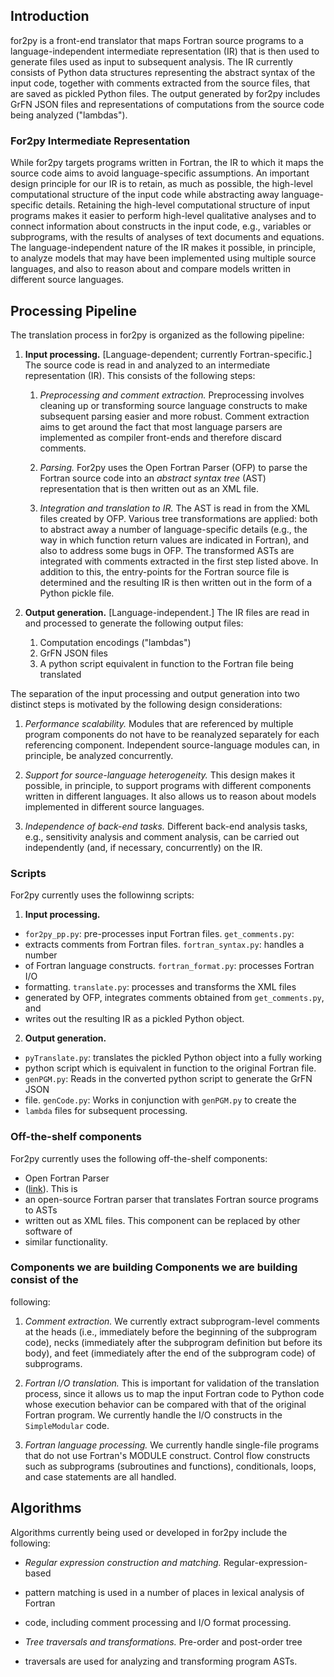 ## Introduction

for2py is a front-end translator that maps Fortran source programs to a
language-independent intermediate representation (IR) that is  then used to
generate files used as input to subsequent analysis. The IR currently consists
of Python data structures representing the abstract syntax of the input code,
together with comments extracted from the source files, that are saved as
pickled Python files.  The output generated by for2py includes GrFN JSON files
and representations of computations from the source code being analyzed
("lambdas").

### For2py Intermediate Representation

While for2py targets programs written in Fortran, the IR to which it maps the
source code aims to avoid language-specific assumptions.  An important design
principle for our IR is to retain, as much as possible, the high-level
computational structure of the input code while abstracting away
language-specific details.  Retaining the high-level computational structure of
input programs makes it easier to perform high-level qualitative analyses and to
connect information about constructs in the input code, e.g., variables or
subprograms, with the results of analyses of text documents  and equations.  The
language-independent nature of the IR makes it possible, in principle, to
analyze models that may have been implemented using multiple source languages,
and also to reason about and compare models written in different source
languages.

## Processing Pipeline

The translation process in for2py is organized as the following pipeline:

1. **Input processing.**  [Language-dependent; currently Fortran-specific.] The
   source code is read in and analyzed to an intermediate representation (IR).
   This consists of the following steps:

   1. *Preprocessing and comment extraction.*  Preprocessing involves cleaning
      up or transforming source language constructs to make subsequent parsing
      easier and more robust.  Comment extraction aims to get around the fact
      that most language parsers are implemented as compiler front-ends and
      therefore discard comments.

   2. *Parsing.*  For2py uses the Open Fortran Parser (OFP) to parse the Fortran
      source code into an *abstract syntax tree* (AST) representation that is
      then written out as an XML file.

   3. *Integration and translation to IR.*  The AST is read in from the XML
      files created by OFP.  Various tree transformations are applied: both to
      abstract away a number of language-specific details (e.g., the way in
      which function return values are indicated in Fortran), and also to
      address some bugs in OFP.  The transformed ASTs are integrated with
      comments extracted in the first step listed above. In addition to this,
      the entry-points for the Fortran source file is determined and the
      resulting IR is then written out in the form of a Python pickle file.

2. **Output generation.**  [Language-independent.]  The IR files are read in and
   processed to generate the following output files:

    1. Computation encodings ("lambdas")
    2. GrFN JSON files
    3. A python script equivalent in function to the Fortran file being
       translated
	
The separation of the input processing and output generation into two distinct
steps is motivated by the following design considerations:

1. *Performance scalability.*  Modules that are referenced by multiple program
   components do not have to be reanalyzed separately for each referencing
   component.  Independent source-language modules can, in principle, be
   analyzed concurrently.

2. *Support for source-language heterogeneity.*  This design makes it possible,
   in principle, to support programs with different components written in
   different languages.  It also allows us to reason about models implemented in
   different source languages.

3. *Independence of back-end tasks.*  Different back-end analysis tasks, e.g.,
   sensitivity analysis and comment analysis, can be carried out independently
   (and, if necessary, concurrently) on the IR.  


### Scripts 

For2py currently uses the followinng scripts:

1. **Input processing.**
  * `for2py_pp.py`: pre-processes input Fortran files.  `get_comments.py`:
  * extracts comments from Fortran files.  `fortran_syntax.py`: handles a number
  * of Fortran language constructs.  `fortran_format.py`: processes Fortran I/O
  * formatting.  `translate.py`: processes and transforms the XML files
  * generated by OFP, integrates comments obtained from `get_comments.py`, and
  * writes out the resulting IR as a pickled Python object.

2. **Output generation.**
  * `pyTranslate.py`: translates the pickled Python object into a fully working
  * python script which is equivalent in function to the original Fortran file.
  * `genPGM.py`: Reads in the converted python script to generate the GrFN JSON
  * file.  `genCode.py`: Works in conjunction with `genPGM.py` to create the
  * `lambda` files for subsequent processing.

### Off-the-shelf components

For2py currently uses the following off-the-shelf components:

* Open Fortran Parser
* ([link](https://github.com/OpenFortranProject/open-fortran-parser)).  This is
* an open-source Fortran parser that translates Fortran source programs to ASTs
* written out as XML files.  This component can be replaced by other software of
* similar functionality.


### Components we are building Components we are building consist of the
following:
1. *Comment extraction.*  We currently extract subprogram-level comments at the
heads (i.e., immediately before the beginning of the subprogram code), necks
(immediately after the subprogram definition but before its body), and feet
(immediately after the end of the subprogram code) of subprograms.

2. *Fortran I/O translation.*  This is important for validation of the
translation process, since it allows us to map the input Fortran code to Python
code whose execution behavior can be compared with that of the original Fortran
program.  We currently handle the I/O constructs in the `SimpleModular` code.

3. *Fortran language processing.*  We currently handle single-file programs that
do not use Fortran's MODULE construct.  Control flow constructs such as
subprograms (subroutines and functions), conditionals, loops, and case
statements are all handled.


Algorithms 
---------- 

Algorithms currently being used or developed in for2py
include the following:

* *Regular expression construction and matching.*  Regular-expression-based
* pattern matching is used in a number of places in lexical analysis of Fortran
* code, including comment processing and I/O format processing.

* *Tree traversals and transformations.*  Pre-order and post-order tree
* traversals are used for analyzing and transforming program ASTs.

